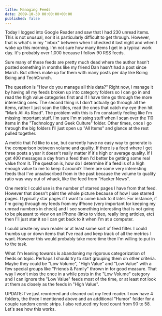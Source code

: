 ```yaml
---
title: Managing Feeds
date: 2009-10-30 00:00:00+00:00
published: false
---
```


Today I logged into Google Reader and saw that I had 230 unread items.  This is not unusual, nor it is particularly difficult to get through.  However, that is what's in my "inbox" between when I checked it last night and when I woke up this morning.  I'm not sure how many items I get in a typical work day.  It's probably over 1,000 because I follow 90 RSS feeds.

Sure many of these feeds are pretty much dead where the author hasn't posted something in months like my friend Dan hasn't had a post since March.  But others make up for them with many posts per day like Boing Boing and TechCrunch.

The question is "How do you manage all this data?"  Right now, I manage it by having all my feeds broken up into category folders so I can go in and read the high value categories first and if I have time go through the more interesting ones.  The second thing is I don't actually go through all the items, rather I just scan the titles, read the ones that catch my eye then hit "Mark All As Read". The problem with this is I'm constantly feeling like I'm missing important stuff.  I'm sure I'm missing stuff when I scan over the 110 items in the "Technology and Geek Culture" folder.  Other times, once I go through the big folders I'll just open up "All Items" and glance at the rest pulled together.

A metric that I'd like to use, but currently have no easy way to generate is the comparison between volume and quality.  If there is a feed where I get three posts a year it doesn't really matter if it's high or average quality.  If I get 400 messages a day from a feed then I'd better be getting some real value from it.  The question is, how do I determine if a feed is of a high enough value to me to keep it around?  There are some very interesting feeds that I've unsubscribed from in the past because the volume to quality ratio was way out of whack, like the feed from "Hacker News".

One metric I could use is the number of starred pages I have from that feed.  However that doesn't paint the whole picture because of how I use starred pages.  I typically star pages if I want to come back to it later.  For instance, if I'm going through my feeds from my iPhone (very important for keeping my unread numbers in check) and I see something interesting that is not going to be pleasant to view on an iPhone (links to video, really long articles, etc) then I'll just star it so I can get back to it when I'm at a computer.

I could create my own reader or at least some sort of feed filter.  I could thumbs up or down items that I've read and keep track of all the metrics I want.  However this would probably take more time then I'm willing to put in to the task.

What I'm leaning towards is abandoning my rigorous categorization of feeds on topic.  Perhaps I should try to start grouping them on other criteria.  Maybe they could be "Low Volume", "High Value" and "Low Value" with a few special groups like "Friends & Family" thrown in for good measure.  That way I won't miss the once in a while posts in the "Low Volume" category and I can ignore the "Low Value" feeds most of the time, or at least not look at them as closely as the feeds in "High Value".

UPDATE: I've just reordered and cleaned out my feed reader.  I now have 4 folders, the three I mentioned above and an additional "Humor" folder for a couple random comic strips.  I also reduced my feed count from 90 to 58. Let's see how this works.
